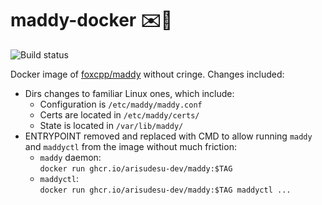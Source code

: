# maddy-docker ✉️🐳

![Build status](https://img.shields.io/badge/build-works%20on%20my%20machine-brightgreen)

Docker image of [foxcpp/maddy](https://github.com/foxcpp/maddy) without cringe. Changes included:
- Dirs changes to familiar Linux ones, which include:
  - Configuration is `/etc/maddy/maddy.conf`
  - Certs are located in `/etc/maddy/certs/`
  - State is located in `/var/lib/maddy/`
- ENTRYPOINT removed and replaced with CMD to allow running `maddy` and `maddyctl` from the image without much friction:
  - `maddy` daemon:  
    `docker run ghcr.io/arisudesu-dev/maddy:$TAG`
  - `maddyctl`:  
    `docker run ghcr.io/arisudesu-dev/maddy:$TAG maddyctl ...`
